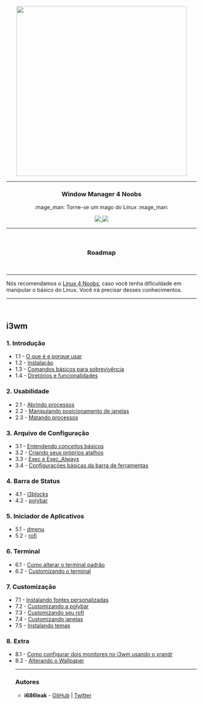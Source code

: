 <p align="center">
	<img src="https://user-images.githubusercontent.com/41551840/81976939-a5dacb00-95ff-11ea-814f-e47156215a93.png" height="450">
</p>


___

<p align="center">
	<h3 align="center">Window Manager 4 Noobs</h3>
	<p align="center">:mage_man: Torne-se um mago do Linux :mage_man:</p>
</p>

<p align="center">
	<a target="__blank" href="#">
	  <img src="https://img.shields.io/badge/status-in progress-red?&style=for-the-badge"/>
	  <img src="https://img.shields.io/badge/license-mit-blue?&style=for-the-badge"/>
	</a>
</p>

___

<br>

<h3 align="center">Roadmap</h3>

<br>

<hr>

<p>Nós recomendamos o <a href="https://github.com/lucashe4rt/linux4noobs">Linux 4 Noobs</a>, caso você tenha dificuldade em manipular o básico do Linux. Você irá precisar desses conhecimentos.</p>

<hr>

<br>

<h2>i3wm</h2>

<h3>1. Introdução</h3>
<ul>
  <li>1.1 - <a href="i3wm/01 - Introdução/1.1-O_que_e_e_porque_usar.md">O que é e porque usar</a></li>
  <li>1.2 - <a href="i3wm/01 - Introdução/1.2-Instalacao.md">Instalação</a></li>
  <li>1.3 - <a href="i3wm/01 - Introdução/1.3-Comandos_sobrevivencia.md">Comandos básicos para sobrevivência</a></li>
  <li>1.4 - <a href="i3wm/01 - Introdução/1.4-Diretorios_e_funcionalidades.md">Diretórios e funcionalidades</a></li>  
</ul>

<h3>2. Usabilidade</h3>
<ul>
  <li>2.1 - <a href="i3wm/02 - Usabilidade/2.1-Abrindo_processos.md">Abrindo processos</a></li>
  <li>2.2 - <a href="i3wm/02 - Usabilidade/2.2-Manipulando_janelas.md">Manipulando posicionamento de janelas</a></li>
  <li>2.3 - <a href="i3wm/02 - Usabilidade/2.3-Matando_processos.md">Matando processos</a></li>
</ul>

<h3>3. Arquivo de Configuração</h3>
<ul>
  <li>3.1 - <a href="i3wm/03 - Arquivo config/3.1-Entendendo_basicos.md">Entendendo conceitos básicos</a></li>
  <li>3.2 - <a href="i3wm/03 - Arquivo config/3.2-Criando_atalhos.md">Criando seus próprios atalhos</a></li>
  <li>3.3 - <a href="i3wm/03 - Arquivo config/3.3-exec_e_exec_always.md">Exec e Exec_Always</a></li>
  <li>3.4 - <a href="i3wm/03 - Arquivo config/3.4_Configuracoes_basicas.md">Configurações básicas da barra de ferramentas</a></li>
</ul>

<h3>4. Barra de Status</h3>
<ul>
  <li>4.1 - <a href="i3wm/04 - Barra de Status/4.1-i3blocks.md">i3blocks</a></li>
  <li>4.2 - <a href="i3wm/04 - Barra de Status/4.2-polybar.md">polybar</a></li>
</ul>

<h3>5. Iniciador de Aplicativos</h3>
<ul>
  <li>5.1 - <a href="i3wm/05 - Iniciador de Aplicativos/5.1-dmenu.md">dmenu</a></li>
  <li>5.2 - <a href="i3wm/05 - Iniciador de Aplicativos/5.2-rofi.md">rofi</a></li>
</ul>

<h3>6. Terminal</h3>
<ul>
  <li>6.1 - <a href="i3wm/06 - Terminal/6.1-Alterando_terminal.md">Como alterar o terminal padrão</a></li>
  <li>6.2 - <a href="i3wm/06 - Terminal/6.2-Customizando_terminal.md">Customizando o terminal</a></li>
</ul>

<h3>7. Customização</h3>
<ul>
  <li>7.1 - <a href="i3wm/07 - Customização/7.1-Instalando_fontes.md">Instalando fontes personalizadas</a></li>
  <li>7.2 - <a href="i3wm/07 - Customização/7.2-Customizando_polybar.md">Customizando a polybar</a></li>
  <li>7.3 - <a href="i3wm/07 - Customização/7.3-Customizando_rofi.md">Customizando seu rofi</a></li>
  <li>7.4 - <a href="i3wm/07 - Customização/7.4-Customizando_janelas.md">Customizando janelas</a></li>
  <li>7.5 - <a href="i3wm/07 - Customização/7.5-Instalando_temas.md">Instalando temas</a></li>
</ul>

<h3>8. Extra</h3>
<ul>
  <li>8.1 - <a href="i3wm/08 - Extra/8.1-xrandr.md">Como configurar dois monitores no i3wm usando o xrandr</a></li>
  <li>8.2 - <a href="i3wm/08 - Extra/8.2-Alterando_wallpapers.md">Alterando o Wallpaper</a></li>
<hr>

<h3>Autores</h3>

<ul>
<li><b>i686leak</b> - <a href="https://github.com/i686leak" target="__blank">GitHub</a> | <a href="https://twitter.com/i686leak" target="__blank">Twitter</a></li>
</ul>

